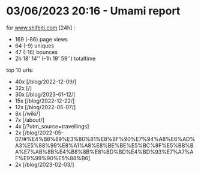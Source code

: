 # 03/06/2023 20:16 - Umami report
for www.shifeiti.com [24h] :

 - 169 (-86) page views
 - 64 (-9) uniques
 - 47 (-16) bounces
 - 2h 18' 14'' (-1h 19' 59'') totaltime


top 10 urls:
 - 40x [/blog/2022-12-09/]
 - 32x [/]
 - 30x [/blog/2023-01-12/]
 - 15x [/blog/2022-12-22/]
 - 12x [/blog/2022-05-07/]
 - 8x [/wiki/]
 - 7x [/about/]
 - 4x [/?utm_source=travellings]
 - 2x [/blog/2022-05-07/#%E4%B8%89%E3%80%81%E8%BF%90%E7%94%A8%E6%AD%A3%E5%88%99%E8%A1%A8%E8%BE%BE%E5%BC%8F%E5%BB%BA%E7%AB%8B%E4%B8%8B%E8%BD%BD%E4%BD%93%E7%A7%AF%E9%99%90%E5%88%B6]
 - 2x [/blog/2023-02-03/]


